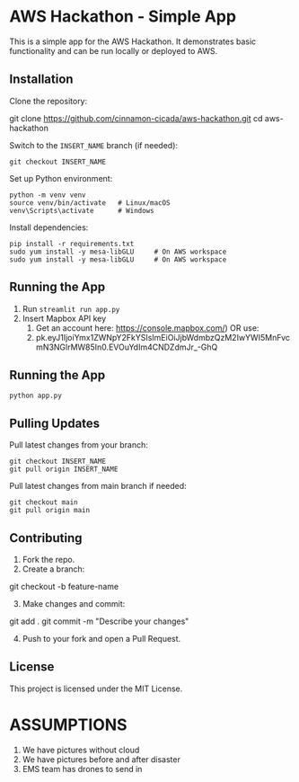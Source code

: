# AWS Hackathon - Simple App

This is a simple app for the AWS Hackathon. It demonstrates basic functionality and can be run locally or deployed to AWS.

## Installation

Clone the repository:

git clone https://github.com/cinnamon-cicada/aws-hackathon.git
cd aws-hackathon

Switch to the `INSERT_NAME` branch (if needed):

```
git checkout INSERT_NAME
```

Set up Python environment:

```
python -m venv venv
source venv/bin/activate   # Linux/macOS
venv\Scripts\activate      # Windows
```
Install dependencies:

```
pip install -r requirements.txt
sudo yum install -y mesa-libGLU     # On AWS workspace
sudo yum install -y mesa-libGLU     # On AWS workspace
```
## Running the App

1. Run `streamlit run app.py`
2. Insert Mapbox API key 
    1. Get an account here: https://console.mapbox.com/) OR use:
    2. pk.eyJ1IjoiYmx1ZWNpY2FkYSIsImEiOiJjbWdmbzQzM2IwYWI5MnFvcmN3NGlrMW85In0.EVOuYdIm4CNDZdmJr_-GhQ

## Running the App

```python app.py```

## Pulling Updates

Pull latest changes from your branch:

```
git checkout INSERT_NAME
git pull origin INSERT_NAME
```
Pull latest changes from main branch if needed:

```
git checkout main
git pull origin main
```

## Contributing

1. Fork the repo.  
2. Create a branch:

git checkout -b feature-name

3. Make changes and commit:

git add .
git commit -m "Describe your changes"

4. Push to your fork and open a Pull Request.

## License

This project is licensed under the MIT License.


# ASSUMPTIONS
1. We have pictures without cloud
2. We have pictures before and after disaster
3. EMS team has drones to send in